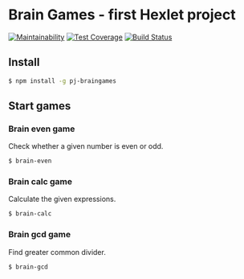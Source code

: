 # Brain Games - first Hexlet project

[![Maintainability](https://api.codeclimate.com/v1/badges/74f3f10d42c31b898437/maintainability)](https://codeclimate.com/github/expcoder/project-lvl1-s280/maintainability)
[![Test Coverage](https://api.codeclimate.com/v1/badges/74f3f10d42c31b898437/test_coverage)](https://codeclimate.com/github/expcoder/project-lvl1-s280/test_coverage)
[![Build Status](https://travis-ci.org/expcoder/project-lvl1-s280.svg?branch=master)](https://travis-ci.org/expcoder/project-lvl1-s280)

## Install

```sh
$ npm install -g pj-braingames
```

## Start games
### Brain even game
Check whether a given number is even or odd.
```sh
$ brain-even
```
### Brain calc game
Calculate the given expressions.
```sh
$ brain-calc
```
### Brain gcd game
Find greater common divider.
```sh
$ brain-gcd
```
